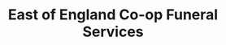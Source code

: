 ---
title: "East of England Co-op Funeral Services"
url: /ipswich/east-of-england-co-op-funeral-services/
shop: Bestattungen
---